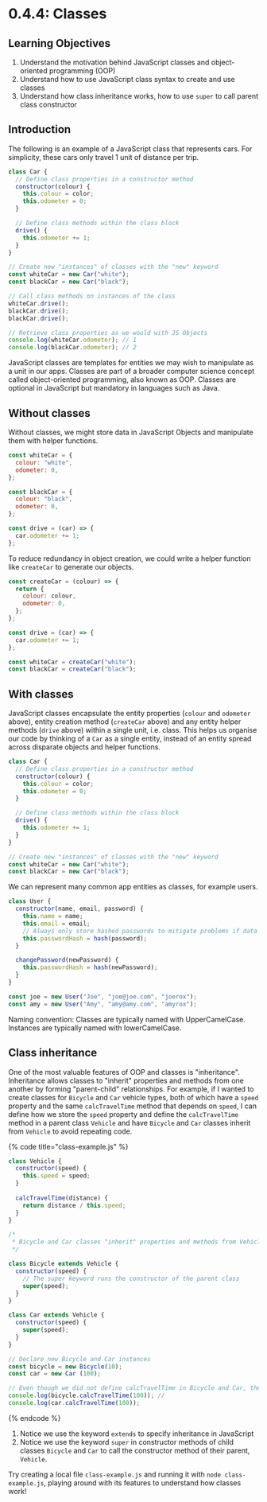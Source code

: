 # 0.4.4: Classes

## Learning Objectives

1. Understand the motivation behind JavaScript classes and object-oriented programming (OOP)
2. Understand how to use JavaScript class syntax to create and use classes
3. Understand how class inheritance works, how to use `super` to call parent class constructor

## Introduction

The following is an example of a JavaScript class that represents cars. For simplicity, these cars only travel 1 unit of distance per trip.

```javascript
class Car {
  // Define class properties in a constructor method
  constructor(colour) {
    this.colour = color;
    this.odometer = 0;
  }

  // Define class methods within the class block
  drive() {
    this.odometer += 1;
  }
}

// Create new "instances" of classes with the "new" keyword
const whiteCar = new Car("white");
const blackCar = new Car("black");

// Call class methods on instances of the class
whiteCar.drive();
blackCar.drive();
blackCar.drive();

// Retrieve class properties as we would with JS Objects
console.log(whiteCar.odometer); // 1
console.log(blackCar.odometer); // 2
```

JavaScript classes are templates for entities we may wish to manipulate as a unit in our apps. Classes are part of a broader computer science concept called object-oriented programming, also known as OOP. Classes are optional in JavaScript but mandatory in languages such as Java.

## Without classes

Without classes, we might store data in JavaScript Objects and manipulate them with helper functions.

```javascript
const whiteCar = {
  colour: "white",
  odometer: 0,
};

const blackCar = {
  colour: "black",
  odometer: 0,
};

const drive = (car) => {
  car.odometer += 1;
};
```

To reduce redundancy in object creation, we could write a helper function like `createCar` to generate our objects.

```javascript
const createCar = (colour) => {
  return {
    colour: colour,
    odometer: 0,
  };
};

const drive = (car) => {
  car.odometer += 1;
};

const whiteCar = createCar("white");
const blackCar = createCar("black");
```

## With classes

JavaScript classes encapsulate the entity properties (`colour` and `odometer` above), entity creation method (`createCar` above) and any entity helper methods (`drive` above) within a single unit, i.e. class. This helps us organise our code by thinking of a `Car` as a single entity, instead of an entity spread across disparate objects and helper functions.

```javascript
class Car {
  // Define class properties in a constructor method
  constructor(colour) {
    this.colour = color;
    this.odometer = 0;
  }

  // Define class methods within the class block
  drive() {
    this.odometer += 1;
  }
}

// Create new "instances" of classes with the "new" keyword
const whiteCar = new Car("white");
const blackCar = new Car("black");
```

We can represent many common app entities as classes, for example users.

```javascript
class User {
  constructor(name, email, password) {
    this.name = name;
    this.email = email;
    // Always only store hashed passwords to mitigate problems if data stolen
    this.passwordHash = hash(password);
  }

  changePassword(newPassword) {
    this.passwordHash = hash(newPassword);
  }
}

const joe = new User("Joe", "joe@joe.com", "joerox");
const amy = new User("Amy", "amy@amy.com", "amyrox");
```

Naming convention: Classes are typically named with UpperCamelCase. Instances are typically named with lowerCamelCase.

## Class inheritance

One of the most valuable features of OOP and classes is "inheritance". Inheritance allows classes to "inherit" properties and methods from one another by forming "parent-child" relationships. For example, if I wanted to create classes for `Bicycle` and `Car` vehicle types, both of which have a `speed` property and the same `calcTravelTime` method that depends on `speed`, I can define how we store the `speed` property and define the `calcTravelTime` method in a parent class `Vehicle` and have `Bicycle` and `Car` classes inherit from `Vehicle` to avoid repeating code.

{% code title="class-example.js" %}
```javascript
class Vehicle {
  constructor(speed) {
    this.speed = speed;
  }
  
  calcTravelTime(distance) {
    return distance / this.speed;
  }
}

/*
 * Bicycle and Car classes "inherit" properties and methods from Vehicle class
 */

class Bicycle extends Vehicle {
  constructor(speed) {
    // The super keyword runs the constructor of the parent class
    super(speed);
  }
}

class Car extends Vehicle {
  constructor(speed) {
    super(speed);
  }
}

// Declare new Bicycle and Car instances
const bicycle = new Bicycle(10);
const car = new Car (100);

// Even though we did not define calcTravelTime in Bicycle and Car, they have the method
console.log(bicycle.calcTravelTime(100)); // 
console.log(car.calcTravelTime(100));
```
{% endcode %}

1. Notice we use the keyword `extends` to specify inheritance in JavaScript
2. Notice we use the keyword `super` in constructor methods of child classes `Bicycle` and `Car` to call the constructor method of their parent, `Vehicle`.

Try creating a local file `class-example.js` and running it with `node class-example.js`, playing around with its features to understand how classes work!
